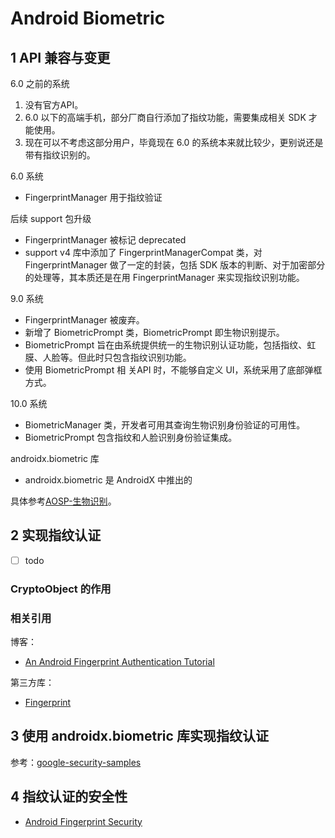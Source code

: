 # Android Biometric

## 1 API 兼容与变更

6.0 之前的系统

1. 没有官方API。
2. 6.0 以下的高端手机，部分厂商自行添加了指纹功能，需要集成相关 SDK 才能使用。
3. 现在可以不考虑这部分用户，毕竟现在 6.0 的系统本来就比较少，更别说还是带有指纹识别的。

6.0 系统

- FingerprintManager 用于指纹验证

后续 support 包升级

- FingerprintManager 被标记 deprecated
- support v4 库中添加了 FingerprintManagerCompat 类，对 FingerprintManager 做了一定的封装，包括 SDK 版本的判断、对于加密部分的处理等，其本质还是在用 FingerprintManager 来实现指纹识别功能。

9.0 系统

- FingerprintManager 被废弃。
- 新增了 BiometricPrompt 类，BiometricPrompt 即生物识别提示。
- BiometricPrompt 旨在由系统提供统一的生物识别认证功能，包括指纹、虹膜、人脸等。但此时只包含指纹识别功能。
- 使用 BiometricPrompt 相 关API 时，不能够自定义 UI，系统采用了底部弹框方式。

10.0 系统

- BiometricManager 类，开发者可用其查询生物识别身份验证的可用性。
- BiometricPrompt 包含指纹和人脸识别身份验证集成。

androidx.biometric 库

- androidx.biometric 是 AndroidX 中推出的

具体参考[AOSP-生物识别](https://source.android.google.cn/security/biometric?hl=zh-cn)。

## 2 实现指纹认证

- [ ] todo

### CryptoObject 的作用

### 相关引用

博客：

- [An Android Fingerprint Authentication Tutorial](https://www.techotopia.com/index.php/An_Android_Fingerprint_Authentication_Tutorial)

第三方库：

- [Fingerprint](https://github.com/OmarAflak/Fingerprint)

## 3 使用 androidx.biometric 库实现指纹认证

参考：[google-security-samples](https://github.com/android/security-samples)

## 4 指纹认证的安全性

- [Android Fingerprint Security](https://infinum.com/the-capsized-eight/android-fingerprint-security)
